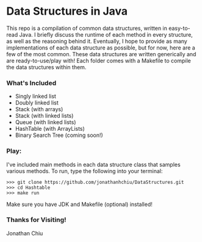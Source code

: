 # Data Structures in Java
This repo is a compilation of common data structures, written in easy-to-read Java. I briefly discuss the runtime of each method in every structure, as well as the reasoning behind it. Eventually, I hope to provide as many implementations of each data structure as possible, but for now, here are a few of the most common. 
These data structures are written generically and are ready-to-use/play with! Each folder comes with a Makefile to compile the data structures within them. 

### What's Included
* Singly linked list
* Doubly linked list
* Stack (with arrays)
* Stack (with linked lists)
* Queue (with linked lists)
* HashTable (with ArrayLists)
* Binary Search Tree (coming soon!)

### Play:
I've included main methods in each data structure class that samples various methods. To run, type the following into your terminal:
```
>>> git clone https://github.com/jonathanhchiu/DataStructures.git
>>> cd Hashtable
>>> make run
```
Make sure you have JDK and Makefile (optional) installed!

### Thanks for Visiting!
Jonathan Chiu
